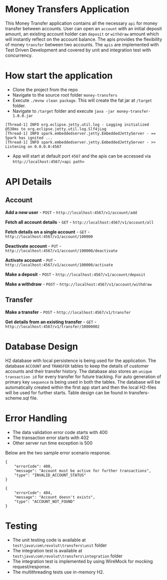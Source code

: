 Money Transfers Application
===========
This Money Transfer application contains all the necessary `api` for
money transfer between accounts. User can open an `account` with an
initial deposit amount, an existing account holder can `deposit` or
`withdraw` amount which will instantly reflect on the account balance.
The apis provides the flexibility of money `transfer` between two
accounts. The `apis` are implemented with Test Driven Development and covered by
unit and integration test with concurrency.

How start the application
===========

- Clone the project from the repo
- Navigate to the source root folder `money-transfers`
- Execute `./mvnw clean package`. This will create the fat jar at `/target` folder.
- Navigate to `/target` folder and execute
`java -jar money-transfer-1.0.0.jar`

```
[Thread-1] INFO org.eclipse.jetty.util.log - Logging initialized @538ms to org.eclipse.jetty.util.log.Slf4jLog
[Thread-1] INFO spark.embeddedserver.jetty.EmbeddedJettyServer - == Spark has ignited ...
[Thread-1] INFO spark.embeddedserver.jetty.EmbeddedJettyServer - >> Listening on 0.0.0.0:4567
```

- App will start at default port `4567` and the apis can be accessed via
  `http://localhost:4567/<api path>`

API Details
===========

## Account ##

**Add a new user** - ```POST``` - ```http://localhost:4567/v1/account/add```
 
**Fetch all account details** - ```GET``` -
```http://localhost:4567/v1/account/all```

**Fetch details on a single account** - ```GET``` -
```http://localhost:4567/v1/account/100000```
 
**Deactivate account** - ```PUT``` -
```http://localhost:4567/v1/account/100000/deactivate``` 

**Activate account** - ```PUT``` -
```http://localhost:4567/v1/account/100000/activate```

**Make a deposit** - ```POST``` -
```http://localhost:4567/v1/account/deposit```
 
**Make a withdraw** - ```POST``` -
```http://localhost:4567/v1/account/withdraw```

## Transfer ##

**Make a transfer** - ```POST``` -
```http://localhost:4567/v1/transfer```
 
**Get details from an existing transfer** - ```GET``` -
```http://localhost:4567/v1/transfer/10000002```

Database Design
==============

H2 database with local persistence is being used for the application. The database
`ACCOUNT` and `TRANSFER` tables to keep the details
of customer accounts and their transfer history. The database also
stores an `unique transaction id` for every transfer for future
tracking. For auto generation of primary key `sequence` is being used in
both the tables. The database will be automatically created within the first app start 
and then the local H2-files will be used for further starts.
Table design can be found in transfers-scheme.sql file.

Error Handling
=============
- The data validation error code starts with 400
- The transaction error starts with 402 
- Other server run time exception is 500
 
Below are the two sample error scenario response.
 
```
{
    "errorCode": 400,
    "message": "Account must be active for further transactions",
    "type": "INVALID_ACCOUNT_STATUS"
}
```

```
{
    "errorCode": 404,
    "message": "Account doesn't exists",
    "type": "ACCOUNT_NOT_FOUND"
}
```

Testing
==========
- The unit testing code is available at
  ```test\java\com\revolut\transfers\unit``` folder
- The integration test is available at
  ```test\java\com\revolut\transfers\integration``` folder
- The integration test is implemented by using WireMock for mocking request/response.
- The multithreading tests use in-memory H2.
